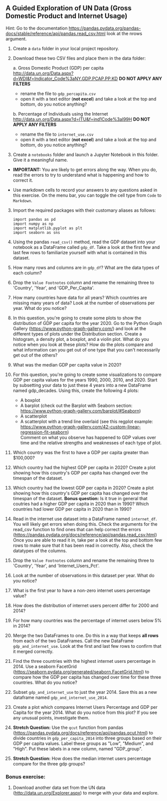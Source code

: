 ## A Guided Exploration of UN Data (Gross Domestic Product and Internet Usage)

Hint: Go to the documentation https://pandas.pydata.org/pandas-docs/stable/reference/api/pandas.read_csv.html look at the nrows argument.

1. Create a `data` folder in your local project repository.  
2. Download these two CSV files and place them in the data folder:

    a.	Gross Domestic Product (GDP) per capita http://data.un.org/Data.aspx?d=WDI&f=Indicator_Code%3aNY.GDP.PCAP.PP.KD **DO NOT APPLY ANY FILTERS**
     - rename the file to `gdp_percapita.csv`
     - open it with a text editor (**not excel**) and take a look at the top and bottom, do you notice anything?

    b.	Percentage of Individuals using the Internet http://data.un.org/Data.aspx?d=ITU&f=ind1Code%3aI99H  **DO NOT APPLY ANY FILTERS**
     - rename the file to `internet_use.csv`
     - open it with a text editor (**not excel**) and take a look at the top and bottom, do you notice anything?

2.	Create a `notebooks` folder and launch a Jupyter Notebook in this folder. Give it a meaningful name.  
 - **IMPORTANT:**  You are likely to get errors along the way. When you do, read the errors to try to understand what is happening and how to correct it.

  - Use markdown cells to record your answers to any questions asked in this exercise. On the menu bar, you can toggle the cell type from `Code` to `Markdown`.

3.	Import the required packages with their customary aliases as follows:

    `import pandas as pd`   
    `import numpy as np`  
    `import matplotlib.pyplot as plt`  
    `import seaborn as sns`
4.	Using the pandas `read_csv()` method, read the GDP dataset into your notebook as a DataFrame called `gdp_df`. Take a look at the first few and last few rows to familiarize yourself with what is contained in this dataset.
5. How many rows and columns are in `gdp_df`? What are the data types of each column?
6. Drop the `Value Footnotes` column and rename the remaining three to 'Country', 'Year', and 'GDP_Per_Capita'.
7. How many countries have data for all years? Which countries are missing many years of data? Look at the number of observations per year. What do you notice?
8. In this question, you're going to create some plots to show the distribution of GDP per capita for the year 2020. Go to the Python Graph Gallery (https://www.python-graph-gallery.com/) and look at the different types of plots under the Distribution section. Create a histogram, a density plot, a boxplot, and a violin plot. What do you notice when you look at these plots? How do the plots compare and what information can you get out of one type that you can't necessarily get out of the others?
9. What was the median GDP per capita value in 2020?
10. For this question, you're going to create some visualizations to compare GDP per capita values for the years 1990, 2000, 2010, and 2020. Start by subsetting your data to just these 4 years into a new DataFrame named gdp_decades. Using this, create the following 4 plots:
	* A boxplot
	* A barplot (check out the Barplot with Seaborn section: https://www.python-graph-gallery.com/barplot/#Seaborn)
	* A scatterplot
	* A scatterplot with a trend line overlaid (see this regplot example: https://www.python-graph-gallery.com/42-custom-linear-regression-fit-seaborn)  
Comment on what you observe has happened to GDP values over time and the relative strengths and weaknesses of each type of plot.
11. Which country was the first to have a GDP per capita greater than $100,000?
12. Which country had the highest GDP per capita in 2020? Create a plot showing how this country's GDP per capita has changed over the timespan of the dataset.
13. Which country had the lowest GDP per capita in 2020? Create a plot showing how this country's GDP per capita has changed over the timespan of the dataset. **Bonus question:** Is it true in general that coutries had a higher GDP per capita in 2020 than in 1990? Which countries had lower GDP per capita in 2020 than in 1990?
14. Read in the internet use dataset into a DataFrame named `internet_df`. You will likely get errors when doing this. Check the arguments for the read_csv function to find ones that can help correct the errors (https://pandas.pydata.org/docs/reference/api/pandas.read_csv.html) Once you are able to read it in, take per a look at the top and bottom few rows to make sure that it has been read in correctly. Also, check the datatypes of the columns.
15. Drop the `Value Footnotes` column and rename the remaining three to 'Country', 'Year', and 'Internet_Users_Pct'.
16. Look at the number of observations in this dataset per year. What do you notice?
17. What is the first year to have a non-zero internet users percentage value?
18. How does the distribution of internet users percent differ for 2000 and 2014?
19. For how many countries was the percentage of internet users below 5% in 2014?
20. Merge the two DataFrames to one. Do this in a way that keeps **all rows** from each of the two DataFrames. Call the new DataFrame `gdp_and_internet_use`. Look at the first and last few rows to confirm that it merged correctly.
21. Find the three countries with the highest internet users percentage in 2014. Use a seaborn FacetGrid (https://seaborn.pydata.org/generated/seaborn.FacetGrid.html) to compare how the GDP per capita has changed over time for these three countries. What do you notice?
22. Subset `gdp_and_internet_use` to just the year 2014. Save this as a new dataframe named `gdp_and_internet_use_2014`.
23. Create a plot which compares Internet Users Percentage and GDP per Capita for the year 2014. What do you notice from this plot? If you see any unusual points, investigate them.
24. **Stretch Question:** Use the `qcut` function from pandas (https://pandas.pydata.org/docs/reference/api/pandas.qcut.html) to divide countries in `gdp_per_capita_2014` into three groups based on their GDP per capita values. Label these groups as "Low", "Medium", and "High". Put these labels in a new column, named "GDP_group".
25. **Stretch Question:** How does the median internet users percentage compare for the three gdp groups?

### Bonus exercise:
1.    Download another data set from the UN data (http://data.un.org/Explorer.aspx) to merge with your data and explore.
